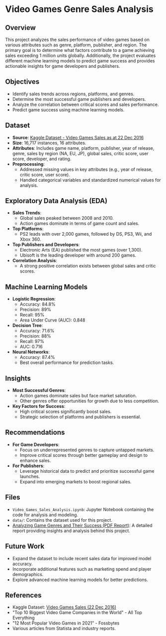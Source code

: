 # Video Games Genre Sales Analysis

## Overview
This project analyzes the sales performance of video games based on various attributes such as genre, platform, publisher, and region. The primary goal is to determine what factors contribute to a game achieving sales exceeding 1 million units globally. Additionally, the project evaluates different machine learning models to predict game success and provides actionable insights for game developers and publishers.

## Objectives
- Identify sales trends across regions, platforms, and genres.
- Determine the most successful game publishers and developers.
- Analyze the correlation between critical scores and sales performance.
- Predict game success using machine learning models.

## Dataset
- **Source**: [Kaggle Dataset - Video Games Sales as at 22 Dec 2016](https://www.kaggle.com/datasets/xtyscut/video-games-sales-as-at-22-dec-2016csv?resource)
- **Size**: 16,717 instances, 16 attributes.
- **Attributes**: Includes game name, platform, publisher, year of release, genre, sales by region (NA, EU, JP), global sales, critic score, user score, developer, and rating.
- **Preprocessing**:
  - Addressed missing values in key attributes (e.g., year of release, critic score, user score).
  - Handled categorical variables and standardized numerical values for analysis.

## Exploratory Data Analysis (EDA)
- **Sales Trends**:
  - Global sales peaked between 2008 and 2010.
  - Action games dominate in terms of game count and sales.
- **Top Platforms**:
  - PS2 leads with over 2,000 games, followed by DS, PS3, Wii, and Xbox 360.
- **Top Publishers and Developers**:
  - Electronic Arts (EA) published the most games (over 1,300).
  - Ubisoft is the leading developer with around 200 games.
- **Correlation Analysis**:
  - A strong positive correlation exists between global sales and critic scores.

## Machine Learning Models
- **Logistic Regression**:
  - Accuracy: 84.8%
  - Precision: 89%
  - Recall: 95%
  - Area Under Curve (AUC): 0.848
- **Decision Tree**:
  - Accuracy: 71.6%
  - Precision: 88%
  - Recall: 97%
  - AUC: 0.716
- **Neural Networks**:
  - Accuracy: 87.4%
  - Best overall performance for prediction tasks.

## Insights
- **Most Successful Genres**:
  - Action games dominate sales but face market saturation.
  - Other genres offer opportunities for growth due to less competition.
- **Key Factors for Success**:
  - High critical scores significantly boost sales.
  - Strategic selection of platforms and publishers is essential.

## Recommendations
- **For Game Developers**:
  - Focus on underrepresented genres to capture untapped markets.
  - Improve critical scores through better gameplay and design to enhance sales.
- **For Publishers**:
  - Leverage historical data to predict and prioritize successful game launches.
  - Expand into emerging markets to boost regional sales.

## Files
- `Video_Games_Sales_Analysis.ipynb`: Jupyter Notebook containing the code for analysis and modeling.
- `data/`: Contains the dataset used for this project.
- [Analyzing Game Genres and Their Success (PDF Report)](https://github.com/cindy840823/Portfolio/blob/main/Video%20Games%20Genre%20Sales%20Analysis/Analyzing%20Game%20Genres%20and%20Their%20Success.pdf): A detailed report providing insights and analysis behind this project.

## Future Work
- Expand the dataset to include recent sales data for improved model accuracy.
- Incorporate additional features such as marketing spend and player demographics.
- Explore advanced machine learning models for better predictions.

## References
- Kaggle Dataset: [Video Games Sales (22 Dec 2016)](https://www.kaggle.com)
- "Top 10 Biggest Video Game Companies in the World" - All Top Everything
- "12 Most Popular Video Games in 2021" - Fossbytes
- Various articles from Statista and industry reports.
